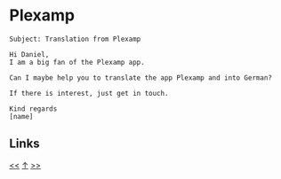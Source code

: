 # Plexamp

    Subject: Translation from Plexamp

    Hi Daniel,
    I am a big fan of the Plexamp app.

    Can I maybe help you to translate the app Plexamp and into German?

    If there is interest, just get in touch.

    Kind regards
    [name]
## Links

[<<](2022-02-02.md) [↑](../) [>>](2022-02-26.md)
